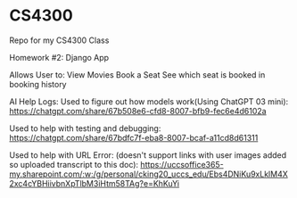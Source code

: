 # CS4300
Repo for my CS4300 Class

Homework #2: Django App

Allows User to:
View Movies
Book a Seat
See which seat is booked in booking history

AI Help Logs:
Used to figure out how models work(Using ChatGPT 03 mini): https://chatgpt.com/share/67b508e6-cfd8-8007-bfb9-fec6e4d6102a

Used to help with testing and debugging: https://chatgpt.com/share/67bdfc7f-eba8-8007-bcaf-a11cd8d61311

Used to help with URL Error: (doesn't support links with user images added so uploaded transcript to this doc): https://uccsoffice365-my.sharepoint.com/:w:/g/personal/cking20_uccs_edu/Ebs4DNiKu9xLklM4X2xc4cYBHiivbnXpTlbM3iHtm58TAg?e=KhKuYi
